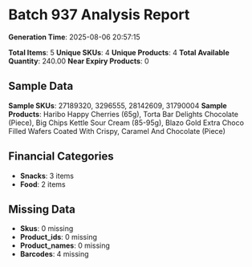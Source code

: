 # Batch 937 Analysis Report

**Generation Time**: 2025-08-06 20:57:15

**Total Items**: 5
**Unique SKUs**: 4
**Unique Products**: 4
**Total Available Quantity**: 240.00
**Near Expiry Products**: 0

## Sample Data
**Sample SKUs**: 27189320, 3296555, 28142609, 31790004
**Sample Products**: Haribo Happy Cherries (65g), Torta Bar Delights Chocolate (Piece), Big Chips Kettle Sour Cream (85-95g), Blazo Gold Extra Choco Filled Wafers Coated With Crispy, Caramel And Chocolate (Piece)

## Financial Categories
- **Snacks**: 3 items
- **Food**: 2 items

## Missing Data
- **Skus**: 0 missing
- **Product_ids**: 0 missing
- **Product_names**: 0 missing
- **Barcodes**: 4 missing
